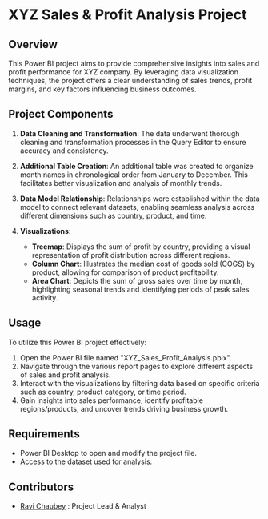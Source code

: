 # XYZ Sales & Profit Analysis Project

## Overview
This Power BI project aims to provide comprehensive insights into sales and profit performance for XYZ company. By leveraging data visualization techniques, the project offers a clear understanding of sales trends, profit margins, and key factors influencing business outcomes.

## Project Components
1. **Data Cleaning and Transformation**: The data underwent thorough cleaning and transformation processes in the Query Editor to ensure accuracy and consistency.

2. **Additional Table Creation**: An additional table was created to organize month names in chronological order from January to December. This facilitates better visualization and analysis of monthly trends.

3. **Data Model Relationship**: Relationships were established within the data model to connect relevant datasets, enabling seamless analysis across different dimensions such as country, product, and time.

4. **Visualizations**:
   - **Treemap**: Displays the sum of profit by country, providing a visual representation of profit distribution across different regions.
   - **Column Chart**: Illustrates the median cost of goods sold (COGS) by product, allowing for comparison of product profitability.
   - **Area Chart**: Depicts the sum of gross sales over time by month, highlighting seasonal trends and identifying periods of peak sales activity.

## Usage
To utilize this Power BI project effectively:
1. Open the Power BI file named "XYZ_Sales_Profit_Analysis.pbix".
2. Navigate through the various report pages to explore different aspects of sales and profit analysis.
3. Interact with the visualizations by filtering data based on specific criteria such as country, product category, or time period.
4. Gain insights into sales performance, identify profitable regions/products, and uncover trends driving business growth.

## Requirements
- Power BI Desktop to open and modify the project file.
- Access to the dataset used for analysis.

## Contributors
- [Ravi Chaubey](https://github.com/ravirch) : Project Lead & Analyst
